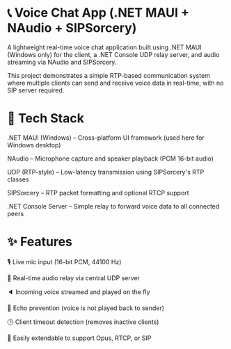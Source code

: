 # 📞 Voice Chat App (.NET MAUI + NAudio + SIPSorcery)

A lightweight real-time voice chat application built using .NET MAUI (Windows only) for the client, a .NET Console UDP relay server, and audio streaming via NAudio and SIPSorcery.

This project demonstrates a simple RTP-based communication system where multiple clients can send and receive voice data in real-time, with no SIP server required.

# 🔧 Tech Stack
.NET MAUI (Windows) – Cross-platform UI framework (used here for Windows desktop)

NAudio – Microphone capture and speaker playback (PCM 16-bit audio)

UDP (RTP-style) – Low-latency transmission using SIPSorcery's RTP classes

SIPSorcery – RTP packet formatting and optional RTCP support

.NET Console Server – Simple relay to forward voice data to all connected peers

# ✨ Features
🎙️ Live mic input (16-bit PCM, 44100 Hz)

🔁 Real-time audio relay via central UDP server

🔈 Incoming voice streamed and played on the fly

🚫 Echo prevention (voice is not played back to sender)

🕒 Client timeout detection (removes inactive clients)

🔧 Easily extendable to support Opus, RTCP, or SIP
